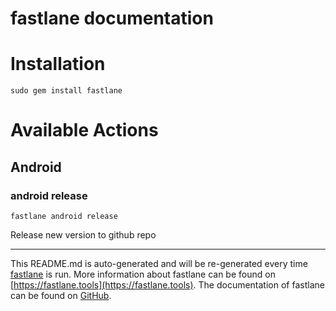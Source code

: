 fastlane documentation
================
# Installation
```
sudo gem install fastlane
```
# Available Actions
## Android
### android release
```
fastlane android release
```
Release new version to github repo

----

This README.md is auto-generated and will be re-generated every time [fastlane](https://fastlane.tools) is run.
More information about fastlane can be found on [https://fastlane.tools](https://fastlane.tools).
The documentation of fastlane can be found on [GitHub](https://github.com/fastlane/fastlane/tree/master/fastlane).
